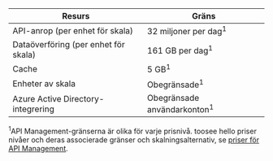 | Resurs | Gräns |
| --- | --- |
| API-anrop (per enhet för skala) |32 miljoner per dag<sup>1</sup> |
| Dataöverföring (per enhet för skala) |161 GB per dag<sup>1</sup> |
| Cache |5 GB<sup>1</sup> |
| Enheter av skala |Obegränsade<sup>1</sup> |
| Azure Active Directory-integrering |Obegränsade användarkonton<sup>1</sup> |

<sup>1</sup>API Management-gränserna är olika för varje prisnivå. toosee hello priser nivåer och deras associerade gränser och skalningsalternativ, se [priser för API Management](https://azure.microsoft.com/pricing/details/api-management/).

